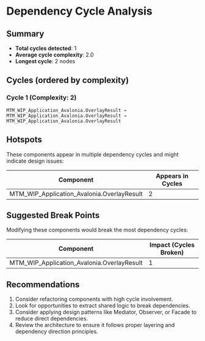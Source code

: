 # Dependency Cycle Analysis

## Summary

- **Total cycles detected**: 1
- **Average cycle complexity**: 2.0
- **Longest cycle**: 2 nodes

## Cycles (ordered by complexity)

### Cycle 1 (Complexity: 2)

`MTM_WIP_Application_Avalonia.OverlayResult → MTM_WIP_Application_Avalonia.OverlayResult → MTM_WIP_Application_Avalonia.OverlayResult`

## Hotspots

These components appear in multiple dependency cycles and might indicate design issues:

| Component | Appears in Cycles |
|-----------|------------------|
| MTM_WIP_Application_Avalonia.OverlayResult | 2 |

## Suggested Break Points

Modifying these components would break the most dependency cycles:

| Component | Impact (Cycles Broken) |
|-----------|------------------------|
| MTM_WIP_Application_Avalonia.OverlayResult | 1 |

## Recommendations

1. Consider refactoring components with high cycle involvement.
2. Look for opportunities to extract shared logic to break dependencies.
3. Consider applying design patterns like Mediator, Observer, or Facade to reduce direct dependencies.
4. Review the architecture to ensure it follows proper layering and dependency direction principles.
